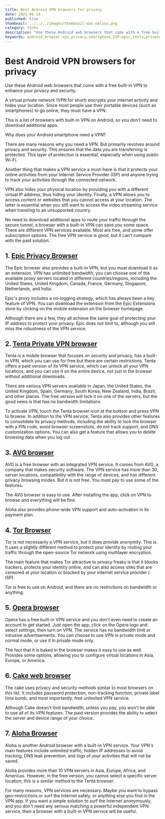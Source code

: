 ```yaml
---
title: Best Android VPN browsers for privacy
date: 2021-06-14
published: true
thumbnail: ../../../images/thumbnail-dan-nelson.png
category: techs
description: "Use these Android web browsers that come with a free built-in VPN to enhance your privacy and security.A virtual private network (VPN for short) encrypts your internet activity and hides your location. Since most people use their portable devices (such as smartphones) to go online, they must have a VPN.This is a list of browsers with built-in VPN on Android, so you don’t need to download additional apps."
keywords: android,browser,vpn,privacy,smartphone,ISP,epic,tenta,private,avg,tor,opera,cake,web,aloha
---
```


# Best Android VPN browsers for privacy

Use these Android web browsers that come with a free built-in VPN to enhance your privacy and security.

A virtual private network (VPN for short) encrypts your internet activity and hides your location. Since most people use their portable devices (such as smartphones) to go online, they must have a VPN.

This is a list of browsers with built-in VPN on Android, so you don’t need to download additional apps.

Why does your Android smartphone need a VPN?

There are many reasons why you need a VPN. But primarily revolves around privacy and security. This ensures that the data you are transferring is protected. This layer of protection is essential, especially when using public Wi-Fi.

Another thing that makes a VPN service a must-have is that it protects your online activities from your Internet Service Provider (ISP) and anyone trying to track your activities through the connected network.

VPN also hides your physical location by providing you with a different virtual IP address, thus hiding your identity. Finally, a VPN allows you to access content or websites that you cannot access at your location. The latter is essential when you still want to access the video streaming service when traveling to an unsupported country.

No need to download additional apps to route your traffic through the secure tunnel, a browser with a built-in VPN can save you some space. There are different VPN services available. Most are free, and some offer subscription options. The free VPN service is good, but it can’t compare with the paid solution.

## 1. [Epic Privacy Browser](https://play.google.com/store/apps/details?id=com.epic.browser&hl=en_IN&gl=US)

The Epic browser also provides a built-in VPN, but you must download it as an extension. VPN has unlimited bandwidth, you can choose one of the available proxy servers located in different countries/regions, including the United States, United Kingdom, Canada, France, Germany, Singapore, Netherlands, and India.

Epic's proxy includes a no-logging strategy, which has always been a key feature of VPN. You can download the extension from the Epic Extensions store by clicking on the mobile extension on the browser homepage.

Although there are a few, they all achieve the same goal of protecting your IP address to protect your privacy. Epic does not limit to, although you will miss the robustness of the VPN service.

## 2. [Tenta Private VPN browser](https://play.google.com/store/apps/details?id=com.tenta.android&hl=en_IN&gl=US)

Tenta is a mobile browser that focuses on security and privacy, has a built-in VPN, which you can use for free but there are certain restrictions. Tenta offers a paid version of its VPN service, which can unlock all your VPN locations, and you can use it on the entire device, not just in the browser without additional downloads.

There are various VPN servers available in Japan, the United States, the United Kingdom, Spain, Germany, South Korea, New Zealand, India, Brazil, and other places. The free version will lock it on one of the servers, but the good news is that has no bandwidth limitations.

To activate VPN, touch the Tenta browser icon at the bottom and press VPN to browse. In addition to the VPN service, Tenta also provides other features to consolidate its privacy methods, including the ability to lock the browser with a PIN code, avoid browser screenshots, do not track support, and DNS customization options. You can also get a feature that allows you to delete browsing data when you log out.

## 3. [AVG browser](https://play.google.com/store/apps/details?id=com.avg.android.secure.browser&hl=en_IN&gl=US)

AVG is a free browser with an integrated VPN service. It comes from AVG, a company that makes security software. The VPN service has more than 30, server locations, compatibility with the range of devices, and has different privacy browsing modes. But it is not free. You must pay to use some of the features.

The AVG browser is easy to use. After installing the app, click on VPN to browse and everything will be fine.

Aloha also provides phone-wide VPN support and auto-activation in its payment plan.

## 4. [Tor Browser](https://play.google.com/store/apps/details?id=org.torproject.torbrowser&hl=en_IN&gl=US)

Tor is not necessarily a VPN service, but it does provide anonymity. This is. It uses a slightly different method to protect your identity by routing your traffic through the open-source Tor network using multilayer encryption.

The main feature that makes Tor attractive to privacy freaks is that it blocks trackers, protects your identity online, and can also access sites that are censored at your location or blocked by your internet service provider ( ISP).

Tor is free to use on Android, and there are no restrictions on bandwidth or anything.

## 5. [Opera browser](https://play.google.com/store/apps/details?id=com.opera.browser&hl=en_IN&gl=US)

Opera has a free built-in VPN service and you don't even need to create an account to get started. Just open the app, click on the Opera logo and select settings, then turn on VPN. The service has no bandwidth limit or intrusive advertisements. You can choose to use VPN in private mode and normal mode, or use it in private mode only.

The fact that it is baked in the browser makes it easy to use as well. Provides some options, allowing you to configure virtual locations in Asia, Europe, or America.

## 6. [Cake web browser](https://play.google.com/store/apps/details?id=com.cake.browser&hl=en_IN&gl=US)

The cake uses privacy and security methods similar to most browsers on this list. It includes password protection, non-tracking function, private label time bomb, and most importantly, free unlimited VPN service.

Although Cake doesn't limit bandwidth, unless you pay, you won't be able to use all of its VPN features. The paid version provides the ability to select the server and device range of your choice.

## 7. [Aloha Browser](https://play.google.com/store/apps/details?id=com.aloha.browser&hl=en_IN&gl=US)

Aloha is another Android browser with a built-in VPN service. Your VPN's main features include unlimited traffic, hidden IP addresses to avoid tracking, DNS leak prevention, and logs of your activities that will not be saved.

Aloha provides more than 10 VPN servers in Asia, Europe, Africa, and Americas. However, in the free version, you cannot select a specific server location; this is a similar method to the Tenta browser.

For many reasons, VPN services are necessary. Maybe you want to bypass geo-restrictions or surf the Internet safely, or anything else you find in the VPN app.
If you want a simple solution to surf the Internet anonymously, and you don't need any serious matching a powerful independent VPN service, then a browser with a built-in VPN service will be useful.
